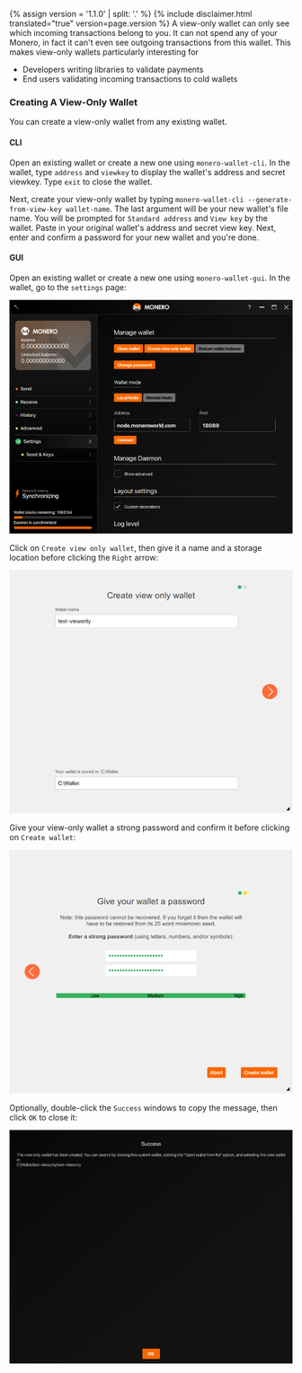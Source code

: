 {% assign version = '1.1.0' | split: '.' %}
{% include disclaimer.html translated="true" version=page.version %}
A view-only wallet can only see which incoming transactions belong to you. It can not spend any of your Monero, in fact it can't even see outgoing transactions from this wallet. This makes view-only wallets particularly interesting for

* Developers writing libraries to validate payments
* End users validating incoming transactions to cold wallets

### Creating A View-Only Wallet

You can create a view-only wallet from any existing wallet.

#### CLI

Open an existing wallet or create a new one using `monero-wallet-cli`. In the wallet, type `address` and `viewkey` to display the wallet's address and secret viewkey. Type `exit` to close the wallet.

Next, create your view-only wallet by typing `monero-wallet-cli --generate-from-view-key wallet-name`. The last argument will be your new wallet's file name. You will be prompted for `Standard address` and `View key` by the wallet. Paste in your original wallet's address and secret view key. Next, enter and confirm a password for your new wallet and you're done.

#### GUI

Open an existing wallet or create a new one using `monero-wallet-gui`. In the wallet, go to the `settings` page:

![settings](png/view-only/settings.png)

Click on `Create view only wallet`, then give it a name and a storage location before clicking the `Right` arrow:

![create-view-only](png/view-only/create-view-only.png)

Give your view-only wallet a strong password and confirm it before clicking on `Create wallet`:

![wallet-password](png/view-only/wallet-password.png)

Optionally, double-click the `Success` windows to copy the message, then click `OK` to close it:

![Success](png/view-only/Success.png)
